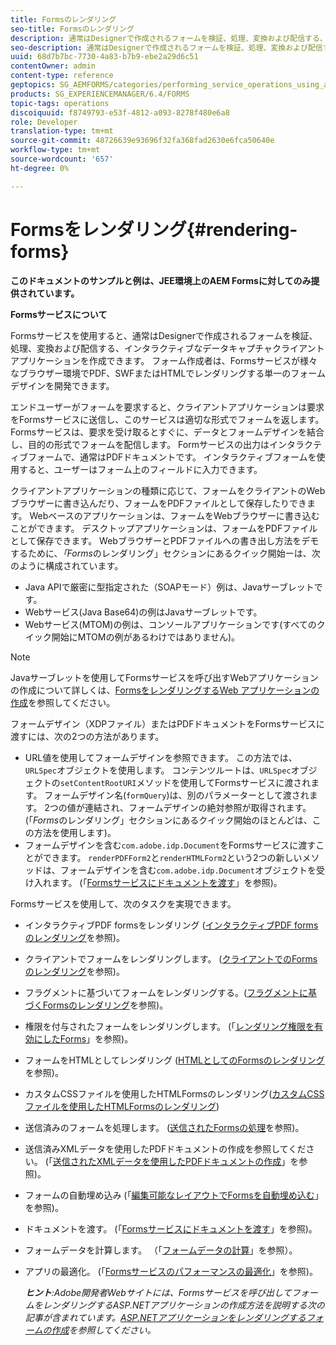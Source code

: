 ```yaml
---
title: Formsのレンダリング
seo-title: Formsのレンダリング
description: 通常はDesignerで作成されるフォームを検証、処理、変換および配信する、インタラクティブなデータキャプチャクライアントアプリケーションを作成するには、Formsサービスを使用します。 フォーム作成者は、Formsサービスが様々なブラウザー環境でPDF、SWFまたはHTMLでレンダリングする単一のフォームデザインを開発できます。
seo-description: 通常はDesignerで作成されるフォームを検証、処理、変換および配信する、インタラクティブなデータキャプチャクライアントアプリケーションを作成するには、Formsサービスを使用します。 フォーム作成者は、Formsサービスが様々なブラウザー環境でPDF、SWFまたはHTMLでレンダリングする単一のフォームデザインを開発できます。
uuid: 68d7b7bc-7730-4a83-b7b9-ebe2a29d6c51
contentOwner: admin
content-type: reference
geptopics: SG_AEMFORMS/categories/performing_service_operations_using_apis
products: SG_EXPERIENCEMANAGER/6.4/FORMS
topic-tags: operations
discoiquuid: f8749793-e53f-4812-a093-8278f480e6a8
role: Developer
translation-type: tm+mt
source-git-commit: 48726639e93696f32fa368fad2630e6fca50640e
workflow-type: tm+mt
source-wordcount: '657'
ht-degree: 0%

---
```



# Formsをレンダリング{#rendering-forms}

**このドキュメントのサンプルと例は、JEE環境上のAEM Formsに対してのみ提供されています。**

**Formsサービスについて**

Formsサービスを使用すると、通常はDesignerで作成されるフォームを検証、処理、変換および配信する、インタラクティブなデータキャプチャクライアントアプリケーションを作成できます。 フォーム作成者は、Formsサービスが様々なブラウザー環境でPDF、SWFまたはHTMLでレンダリングする単一のフォームデザインを開発できます。

エンドユーザーがフォームを要求すると、クライアントアプリケーションは要求をFormsサービスに送信し、このサービスは適切な形式でフォームを返します。 Formsサービスは、要求を受け取るとすぐに、データとフォームデザインを結合し、目的の形式でフォームを配信します。 Formサービスの出力はインタラクティブフォームで、通常はPDFドキュメントです。 インタラクティブフォームを使用すると、ユーザーはフォーム上のフィールドに入力できます。

クライアントアプリケーションの種類に応じて、フォームをクライアントのWebブラウザーに書き込んだり、フォームをPDFファイルとして保存したりできます。 Webベースのアプリケーションは、フォームをWebブラウザーに書き込むことができます。 デスクトップアプリケーションは、フォームをPDFファイルとして保存できます。 WebブラウザーとPDFファイルへの書き出し方法をデモするために、*「Forms*&#x200B;のレンダリング」セクションにあるクイック開始ーは、次のように構成されています。

* Java APIで厳密に型指定された（SOAPモード）例は、Javaサーブレットです。
* Webサービス(Java Base64)の例はJavaサーブレットです。
* Webサービス(MTOM)の例は、コンソールアプリケーションです(すべてのクイック開始にMTOMの例があるわけではありません)。

>[!NOTE]
>
>Javaサーブレットを使用してFormsサービスを呼び出すWebアプリケーションの作成について詳しくは、[FormsをレンダリングするWeb アプリケーションの作成](/help/forms/developing/creating-web-applications-renders-forms.md)を参照してください。

フォームデザイン（XDPファイル）またはPDFドキュメントをFormsサービスに渡すには、次の2つの方法があります。

* URL値を使用してフォームデザインを参照できます。 この方法では、`URLSpec`オブジェクトを使用します。 コンテンツルートは、`URLSpec`オブジェクトの`setContentRootURI`メソッドを使用してFormsサービスに渡されます。 フォームデザイン名(`formQuery`)は、別のパラメーターとして渡されます。 2つの値が連結され、フォームデザインの絶対参照が取得されます。 (「*Forms*&#x200B;のレンダリング」セクションにあるクイック開始のほとんどは、この方法を使用します)。
* フォームデザインを含む`com.adobe.idp.Document`をFormsサービスに渡すことができます。 `renderPDFForm2`と`renderHTMLForm2`という2つの新しいメソッドは、フォームデザインを含む`com.adobe.idp.Document`オブジェクトを受け入れます。 (「[Formsサービスにドキュメントを渡す](/help/forms/developing/passing-documents-forms-service.md)」を参照)。

Formsサービスを使用して、次のタスクを実現できます。

* インタラクティブPDF formsをレンダリング ([インタラクティブPDF formsのレンダリング](/help/forms/developing/rendering-interactive-pdf-forms.md)を参照)。
* クライアントでフォームをレンダリングします。 ([クライアントでのFormsのレンダリング](/help/forms/developing/rendering-forms-client.md)を参照)。
* フラグメントに基づいてフォームをレンダリングする。([フラグメントに基づくFormsのレンダリング](/help/forms/developing/rendering-forms-based-fragments.md)を参照)。
* 権限を付与されたフォームをレンダリングします。 (「[レンダリング権限を有効にしたForms](/help/forms/developing/rendering-rights-enabled-forms.md)」を参照)。
* フォームをHTMLとしてレンダリング ([HTMLとしてのFormsのレンダリング](/help/forms/developing/rendering-forms-html.md)を参照)。
* カスタムCSSファイルを使用したHTMLFormsのレンダリング([カスタムCSSファイルを使用したHTMLFormsのレンダリング](/help/forms/developing/rendering-html-forms-using-custom.md))
* 送信済みのフォームを処理します。 ([送信されたFormsの処理](/help/forms/developing/handling-submitted-forms.md)を参照)。
* 送信済みXMLデータを使用したPDFドキュメントの作成を参照してください。 (「[送信されたXMLデータを使用したPDFドキュメントの作成](/help/forms/developing/creating-pdf-documents-submitted-xml.md)」を参照)。
* フォームの自動埋め込み (「[編集可能なレイアウトでFormsを自動埋め込む](/help/forms/developing/prepopulating-forms-flowable-layouts.md)」を参照)。
* ドキュメントを渡す。 (「[Formsサービスにドキュメントを渡す](/help/forms/developing/passing-documents-forms-service.md)」を参照)。
* フォームデータを計算します。 （「[フォームデータの計算](/help/forms/developing/calculating-form-data.md)」を参照）。
* アプリの最適化。 (「[Formsサービスのパフォーマンスの最適化](/help/forms/developing/optimizing-performance-forms-service.md)」を参照)。

   ***ヒント&#x200B;**:Adobe開発者Webサイトには、Formsサービスを呼び出してフォームをレンダリングするASP.NETアプリケーションの作成方法を説明する次の記事が含まれています。[ASP.NETアプリケーションをレンダリングするフォームの作成](https://www.adobe.com/devnet/livecycle/articles/asp_net.html)を参照してください。*

